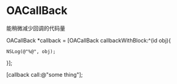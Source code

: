 OACallBack
==========

能稍微减少回调的代码量 

OACallBack *callback = [OACallBack callbackWithBlock:^(id obj){

    NSLog(@"%@", obj);
    
}];

[callback call:@"some thing"];